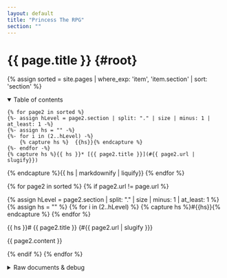 ```yaml
---
layout: default
title: "Princess The RPG"
section: ""
---
```

# {{ page.title }} {#root}
{% assign sorted = site.pages | where_exp: 'item', 'item.section' | sort: 'section' %}

<details open>
	<summary>Table of contents</summary>

	{% for page2 in sorted %}
	{%- assign hLevel = page2.section | split: "." | size | minus: 1 | at_least: 1 -%}
	{%- assign hs = "" -%}
	{%- for i in (2..hLevel) -%}
		{% capture hs %}  {{hs}}{% endcapture %}
	{%- endfor -%}
	{% capture hs %}{{ hs }}* [{{ page2.title }}](#{{ page2.url | slugify}})
{% endcapture %}{{ hs | markdownify | liquify}}
	{% endfor %}
</details>

{% for page2 in sorted %}
{% if page2.url != page.url %}

{% assign hLevel = page2.section | split: "." | size | minus: 1 | at_least: 1 %}
{% assign hs = "" %}
{% for i in (2..hLevel) %}
	{% capture hs %}#{{hs}}{% endcapture %}	
{% endfor %}

{{ hs }}# {{ page2.title }} {#{{ page2.url | slugify }}}

{{ page2.content }}

{% endif %}
{% endfor %}

<details>
	<summary>Raw documents & debug</summary>

	{% for page2 in sorted %}
	{% capture hs %}* [{{page2.section}}: {{page2.title}}]({{ page2.url | absolute_url }})
{% endcapture %}{{ hs | markdownify | liquify }}
	{% endfor %}

</details>
